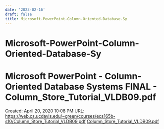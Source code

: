```yaml
---
date: '2023-02-16'
draft: false
title: Microsoft-PowerPoint-Column-Oriented-Database-Sy
---
```


# Microsoft-PowerPoint-Column-Oriented-Database-Sy

# Microsoft PowerPoint - Column-Oriented Database Systems FINAL - Column_Store_Tutorial_VLDB09.pdf
Created: April 20, 2020 10:08 PM
URL: https://web.cs.ucdavis.edu/~green/courses/ecs165b-s10/Column_Store_Tutorial_VLDB09.pdf
[Column_Store_Tutorial_VLDB09.pdf](Microsoft%20PowerPoint%20-%20Column-Oriented%20Database%20Sy%20567079ab3f934bc58ac751a19e277a10/Column_Store_Tutorial_VLDB09.pdf)
